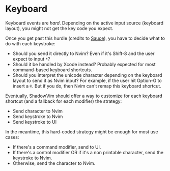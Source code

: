 # Keyboard

Keyboard events are *hard*. Depending on the active input source (keyboard layout), you might not get the key code you expect.

Once you get past this hurdle (credits to [Sauce](https://github.com/Clipy/Sauce)), you have to decide what to do with each keystroke:

* Should you send it directly to Nvim? Even if it's Shift-8 and the user expect to input `*`?
* Should it be handled by Xcode instead? Probably expected for most command-based keyboard shortcuts.
* Should you interpret the unicode character depending on the keyboard layout to send it as Nvim input? For example, if the user hit Option-G to insert a `©`. But if you do, then Nvim can't remap this keyboard shortcut.

Eventually, ShadowVim should offer a way to customize for each keyboard shortcut (and a fallback for each modifier) the strategy:

* Send character to Nvim
* Send keystroke to Nvim
* Send keystroke to UI

In the meantime, this hard-coded strategy might be enough for most use cases:

* If there's a command modifier, send to UI.
* If there's a control modifier OR if it's a non printable character, send the keystroke to Nvim.
* Otherwise, send the character to Nvim.
